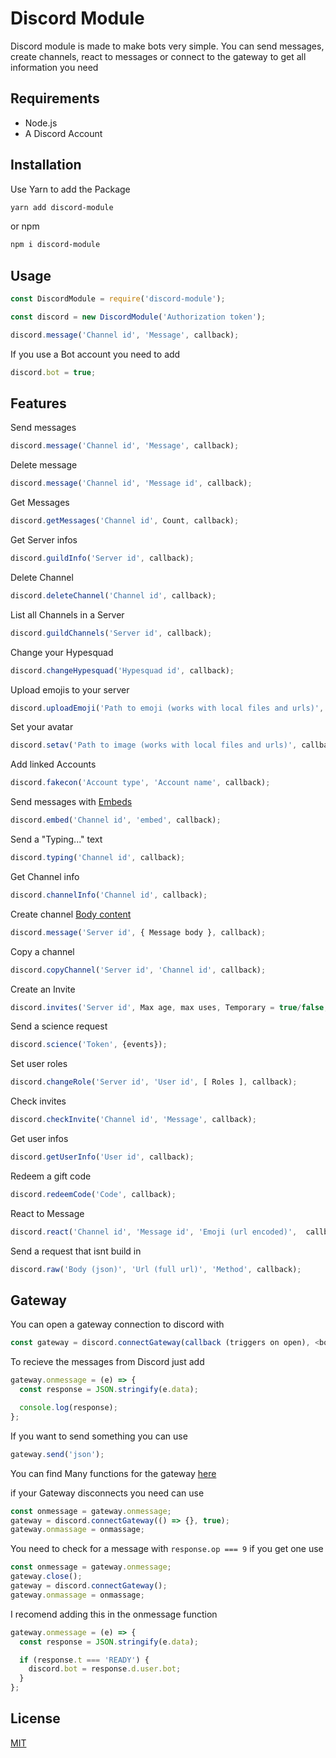 # Discord Module

Discord module is made to make bots very simple. You can send messages, create channels, react to messages or connect to the gateway to get all information you need 

## Requirements

- Node.js
- A Discord Account

## Installation

Use Yarn to add the Package
```bash
yarn add discord-module
```
or npm
```bash
npm i discord-module
```

## Usage
```javascript
const DiscordModule = require('discord-module');

const discord = new DiscordModule('Authorization token');

discord.message('Channel id', 'Message', callback);
```

If you use a Bot account you need to add
```javascript
discord.bot = true;
```

## Features

Send messages
```javascript
discord.message('Channel id', 'Message', callback);
```

Delete message
```javascript
discord.message('Channel id', 'Message id', callback);
```

Get Messages
```javascript
discord.getMessages('Channel id', Count, callback);
```

Get Server infos
```javascript
discord.guildInfo('Server id', callback);
```

Delete Channel
```javascript
discord.deleteChannel('Channel id', callback);
```

List all Channels in a Server
```javascript
discord.guildChannels('Server id', callback);
```

Change your Hypesquad
```javascript
discord.changeHypesquad('Hypesquad id', callback);
```

Upload emojis to your server
```javascript
discord.uploadEmoji('Path to emoji (works with local files and urls)', 'Server id', 'Emoji name', callback);
```

Set your avatar
```javascript
discord.setav('Path to image (works with local files and urls)', callback);
```

Add linked Accounts
```javascript
discord.fakecon('Account type', 'Account name', callback);
```

Send messages with [Embeds](https://discordapp.com/developers/docs/resources/channel#embed-object)
```javascript
discord.embed('Channel id', 'embed', callback);
```

Send a "Typing..." text
```javascript
discord.typing('Channel id', callback);
```

Get Channel info
```javascript
discord.channelInfo('Channel id', callback);
```

Create channel [Body content](https://discordapp.com/developers/docs/resources/guild#create-guild-channel)
```javascript
discord.message('Server id', { Message body }, callback);
```

Copy a channel
```javascript
discord.copyChannel('Server id', 'Channel id', callback);
```

Create an Invite
```javascript
discord.invites('Server id', Max age, max uses, Temporary = true/false, callback);
```

Send a science request
```javascript
discord.science('Token', {events});
```

Set user roles
```javascript
discord.changeRole('Server id', 'User id', [ Roles ], callback);
```

Check invites
```javascript
discord.checkInvite('Channel id', 'Message', callback);
```

Get user infos
```javascript
discord.getUserInfo('User id', callback);
```

Redeem a gift code
```javascript
discord.redeemCode('Code', callback);
```

React to Message
```javascript
discord.react('Channel id', 'Message id', 'Emoji (url encoded)',  callback);
```

Send a request that isnt build in
```javascript
discord.raw('Body (json)', 'Url (full url)', 'Method', callback);
```


## Gateway

You can open a gateway connection to discord with
```javascript
const gateway = discord.connectGateway(callback (triggers on open), <bool>reconnect);
```

To recieve the messages from Discord just add
```javascript
gateway.onmessage = (e) => {
  const response = JSON.stringify(e.data);

  console.log(response);
};
```

If you want to send something you can use
```javascript
gateway.send('json');
```

You can find Many functions for the gateway [here](https://discordapp.com/developers/docs/topics/gateway)

if your Gateway disconnects you need can use
```javascript
const onmessage = gateway.onmessage;
gateway = discord.connectGateway(() => {}, true);
gateway.onmassage = onmassage;
```

You need to check for a message with ```response.op === 9``` if you get one use
```javascript
const onmessage = gateway.onmessage;
gateway.close();
gateway = discord.connectGateway();
gateway.onmassage = onmassage;
```

I recomend adding this in the onmessage function 

```javascript
gateway.onmessage = (e) => {
  const response = JSON.stringify(e.data);

  if (response.t === 'READY') {
    discord.bot = response.d.user.bot;
  }
};
```

## License
[MIT](https://choosealicense.com/licenses/mit/)

